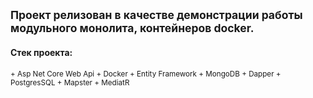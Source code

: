 ## <sup> Проект релизован в качестве демонстрации работы модульного монолита, контейнеров docker. </sup>
#### Стек проекта:
<sup>
+ Asp Net Core Web Api
+ Docker
+ Entity Framework
+ MongoDB
+ Dapper
+ PostgresSQL
+ Mapster
+ MediatR
</sup>
